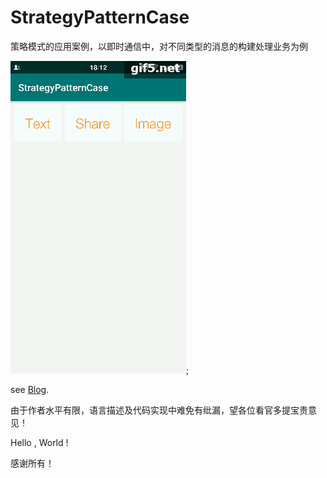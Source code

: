 # StrategyPatternCase
策略模式的应用案例，以即时通信中，对不同类型的消息的构建处理业务为例

![效果图](https://github.com/windfallsheng/StrategyPatternCase/blob/master/gif/simple.gif);


see [Blog](https://blog.csdn.net/Silence1515/article/details/104802016).

由于作者水平有限，语言描述及代码实现中难免有纰漏，望各位看官多提宝贵意见！

Hello , World !

感谢所有！
